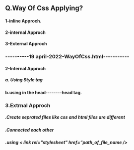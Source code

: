 ## Q.Way Of Css Applying?
#### 1-inline Approch.
#### 2-internal Approch
#### 3-External Approch
### ----------19 april-2022-WayOfCss.html-----------
####  2-Internal Approch
##### a. Using Style tag
####  b.using in the head--------head tag.

### 3.Extrnal Approch
##### .Create seprated files like css and html files are different
##### .Connected each other
##### .using < link rel="stylesheet" href="path_of_file_name />
